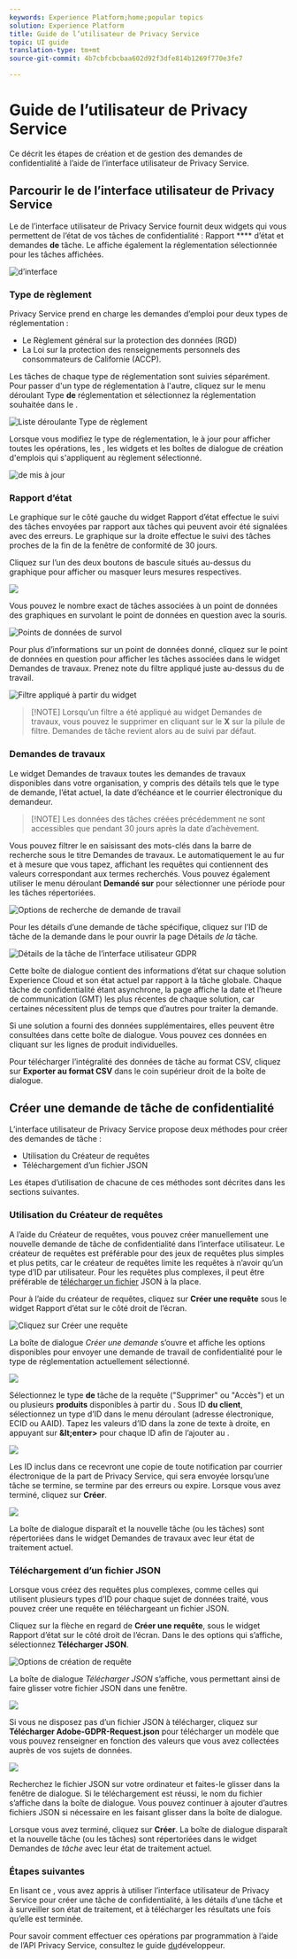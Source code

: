 ```yaml
---
keywords: Experience Platform;home;popular topics
solution: Experience Platform
title: Guide de l’utilisateur de Privacy Service
topic: UI guide
translation-type: tm+mt
source-git-commit: 4b7cbfcbcbaa602d92f3dfe814b1269f770e3fe7

---
```



# Guide de l’utilisateur de Privacy Service

Ce décrit les étapes de création et de gestion des demandes de confidentialité à l’aide de l’interface utilisateur de Privacy Service.

## Parcourir le de l’interface utilisateur de Privacy Service 

Le  de l’interface utilisateur de Privacy Service fournit deux widgets qui vous permettent de  l’état de vos tâches de confidentialité : Rapport **** d’état et demandes **de** tâche. Le  affiche également la réglementation sélectionnée pour les tâches affichées.

![d’interface](../images/user-guide/dashboard.png)

### Type de règlement

Privacy Service prend en charge les demandes d’emploi pour deux types de réglementation :

* Le Règlement général sur la protection des données (RGD)
* La Loi sur la protection des renseignements personnels des consommateurs de Californie (ACCP).

Les tâches de chaque type de réglementation sont suivies séparément. Pour passer d&#39;un type de réglementation à l&#39;autre, cliquez sur le menu déroulant Type **de** réglementation et sélectionnez la réglementation souhaitée dans le .

![Liste déroulante Type de règlement](../images/user-guide/regulation.png)

Lorsque vous modifiez le type de réglementation, le  à jour pour afficher toutes les opérations, les , les widgets et les boîtes de dialogue de création d&#39;emplois qui s&#39;appliquent au règlement sélectionné.

![de mis à jour](../images/user-guide/dashboard-update.png)

### Rapport d’état

Le graphique sur le côté gauche du widget Rapport d’état effectue le suivi des tâches envoyées par rapport aux tâches qui peuvent avoir été signalées avec des erreurs. Le graphique sur la droite effectue le suivi des tâches proches de la fin de la fenêtre de conformité de 30 jours.

Cliquez sur l’un des deux boutons de bascule situés au-dessus du graphique pour afficher ou masquer leurs mesures respectives.

![](../images/user-guide/hide-errors.png)

Vous pouvez le nombre exact de tâches associées à un point de données des graphiques en survolant le point de données en question avec la souris.

![Points de données de survol](../images/user-guide/mouse-over.png)

Pour  plus d’informations sur un point de données donné, cliquez sur le point de données en question pour afficher les tâches associées dans le widget Demandes de travaux. Prenez note du filtre appliqué juste au-dessus du  de travail.

![Filtre appliqué à partir du widget](../images/user-guide/apply-filter.png)

>[!NOTE] Lorsqu’un filtre a été appliqué au widget Demandes de travaux, vous pouvez le supprimer en cliquant sur le **X** sur la pilule de filtre. Demandes de tâche revient alors au de suivi par défaut.

### Demandes de travaux

Le widget Demandes de travaux  toutes les demandes de travaux disponibles dans votre organisation, y compris des détails tels que le type de demande, l’état actuel, la date d’échéance et le courrier électronique du demandeur.

>[!NOTE] Les données des tâches créées précédemment ne sont accessibles que pendant 30 jours après la date d’achèvement.

Vous pouvez filtrer le  en saisissant des mots-clés dans la barre de recherche sous le titre Demandes de travaux. Le  automatiquement le  au fur et à mesure que vous tapez, affichant les requêtes qui contiennent des valeurs correspondant aux termes recherchés. Vous pouvez également utiliser le menu déroulant **Demandé sur** pour sélectionner une période pour les tâches répertoriées.

![Options de recherche de demande de travail](../images/user-guide/job-search.png)

Pour  les détails d’une demande de tâche spécifique, cliquez sur l’ID de tâche de la demande dans le  pour ouvrir la page Détails *de la* tâche.

![Détails de la tâche de l’interface utilisateur GDPR](../images/user-guide/job-details.png)

Cette boîte de dialogue contient des informations d’état sur chaque solution Experience Cloud et son état actuel par rapport à la tâche globale. Chaque tâche de confidentialité étant asynchrone, la page affiche la date et l’heure de communication (GMT) les plus récentes de chaque solution, car certaines nécessitent plus de temps que d’autres pour traiter la demande.

Si une solution a fourni des données supplémentaires, elles peuvent être consultées dans cette boîte de dialogue. Vous pouvez  ces données en cliquant sur les lignes de produit individuelles.

Pour télécharger l’intégralité des données de tâche au format CSV, cliquez sur **Exporter au format CSV** dans le coin supérieur droit de la boîte de dialogue.

## Créer une demande de tâche de confidentialité

L’interface utilisateur de Privacy Service propose deux méthodes pour créer des demandes de tâche :

* Utilisation du Créateur de requêtes
* Téléchargement d’un fichier JSON

Les étapes d’utilisation de chacune de ces méthodes sont décrites dans les sections suivantes.

### Utilisation du Créateur de requêtes

A l’aide du Créateur de requêtes, vous pouvez créer manuellement une nouvelle demande de tâche de confidentialité dans l’interface utilisateur. Le créateur de requêtes est préférable pour des jeux de requêtes plus simples et plus petits, car le créateur de requêtes limite les requêtes à n’avoir qu’un type d’ID par utilisateur. Pour les requêtes plus complexes, il peut être préférable de [télécharger un fichier](#upload-a-json-file) JSON à la place.

Pour  à l’aide du créateur de requêtes, cliquez sur **Créer une requête** sous le widget Rapport d’état sur le côté droit de l’écran.

![Cliquez sur Créer une requête](../images/user-guide/create-request.png)

La boîte de dialogue *Créer une demande* s’ouvre et affiche les options disponibles pour envoyer une demande de travail de confidentialité pour le type de réglementation actuellement sélectionné.

![](../images/user-guide/request-builder.png)

Sélectionnez le type **de** tâche de la requête (&quot;Supprimer&quot; ou &quot;Accès&quot;) et un ou plusieurs **produits** disponibles à partir du . Sous ID **du client**, sélectionnez un type d’ID dans le menu déroulant (adresse électronique, ECID ou AAID). Tapez les valeurs d’ID dans la zone de texte à droite, en appuyant sur **\&lt;enter>** pour chaque ID afin de l’ajouter au .

![](../images/user-guide/request-builder-fillout.png)

Les ID inclus dans ce recevront une copie de toute notification par courrier électronique de la part de Privacy Service, qui sera envoyée lorsqu’une tâche se termine, se termine par des erreurs ou expire. Lorsque vous avez terminé, cliquez sur **Créer**.

![](../images/user-guide/request-builder-create.png)

La boîte de dialogue disparaît et la nouvelle tâche (ou les tâches) sont répertoriées dans le widget Demandes de travaux avec leur état de traitement actuel.

### Téléchargement d’un fichier JSON

Lorsque vous créez des requêtes plus complexes, comme celles qui utilisent plusieurs types d’ID pour chaque sujet de données traité, vous pouvez créer une requête en téléchargeant un fichier JSON.

Cliquez sur la flèche en regard de **Créer une requête**, sous le widget Rapport d’état sur le côté droit de l’écran. Dans le  des options qui s’affiche, sélectionnez **Télécharger JSON**.

![Options de création de requête](../images/user-guide/create-options.png)

La boîte de dialogue *Télécharger JSON* s’affiche, vous permettant ainsi de faire glisser votre fichier JSON dans une fenêtre.

![](../images/user-guide/upload-json.png)

Si vous ne disposez pas d’un fichier JSON à télécharger, cliquez sur **Télécharger Adobe-GDPR-Request.json** pour télécharger un modèle que vous pouvez renseigner en fonction des valeurs que vous avez collectées auprès de vos sujets de données.


![](../images/user-guide/privacy-template.png)


Recherchez le fichier JSON sur votre ordinateur et faites-le glisser dans la fenêtre de dialogue. Si le téléchargement est réussi, le nom du fichier s’affiche dans la boîte de dialogue. Vous pouvez continuer à ajouter d’autres fichiers JSON si nécessaire en les faisant glisser dans la boîte de dialogue.

Lorsque vous avez terminé, cliquez sur **Créer**. La boîte de dialogue disparaît et la nouvelle tâche (ou les tâches) sont répertoriées dans le widget Demandes de _tâche_ avec leur état de traitement actuel.

### Étapes suivantes

En lisant ce , vous avez appris à utiliser l’interface utilisateur de Privacy Service pour créer une tâche de confidentialité, à  les détails d’une tâche et à surveiller son état de traitement, et à télécharger les résultats une fois qu’elle est terminée.

Pour savoir comment effectuer ces opérations par programmation à l’aide de l’API Privacy Service, consultez le guide [du](../api/getting-started.md)développeur.